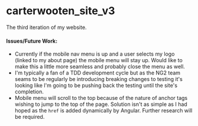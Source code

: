 # carterwooten_site_v3
The third iteration of my website.

#### Issues/Future Work:
- Currently if the mobile nav menu is up and a user selects my logo (linked to my about page) the mobile menu will stay up. Would like to make this a little more seamless and probably close the menu as well. 
- I'm typically a fan of a TDD development cycle but as the NG2 team seams to be regularly be introducing breaking changes to testing it's looking like I'm going to be pushing back the testing until the site's completion.
- Mobile menu will scroll to the top because of the nature of anchor tags wishing to jump to the top of the page. Solution isn't as simple as I had hoped as the `href` is added dynamically by Angular. Further research will be required.